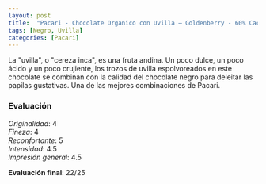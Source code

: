 ```yaml
---
layout: post
title:  "Pacari - Chocolate Organico con Uvilla – Goldenberry - 60% Cacao"
tags: [Negro, Uvilla] 
categories: [Pacari]
---
```


La "uvilla", o "cereza inca", es una fruta andina. Un poco dulce, un poco ácido y un poco crujiente, los trozos de uvilla espolvoreados en este chocolate se combinan con la calidad del chocolate negro para deleitar las papilas gustativas. Una de las mejores combinaciones de Pacari.


### Evaluación

_Originalidad_: 4  
_Fineza_: 4  
_Reconfortante_: 5  
_Intensidad_: 4.5  
_Impresión general_: 4.5

**Evaluación final**: 22/25

